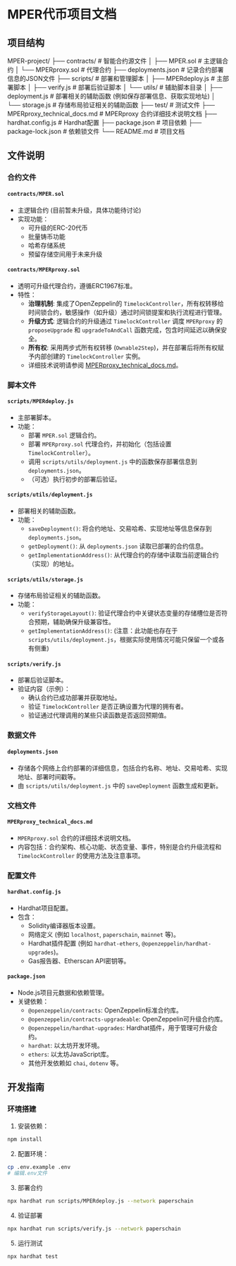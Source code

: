 # MPER代币项目文档

## 项目结构
MPER-project/
├── contracts/ # 智能合约源文件
│  ├── MPER.sol # 主逻辑合约
│  └── MPERproxy.sol # 代理合约
├── deployments.json # 记录合约部署信息的JSON文件
├── scripts/ # 部署和管理脚本
│  ├── MPERdeploy.js # 主部署脚本
│  ├── verify.js     # 部署后验证脚本
│  └── utils/        # 辅助脚本目录
│     ├── deployment.js # 部署相关的辅助函数 (例如保存部署信息、获取实现地址)
│     └── storage.js    # 存储布局验证相关的辅助函数
├── test/ # 测试文件
├── MPERproxy_technical_docs.md # MPERproxy 合约详细技术说明文档
├── hardhat.config.js # Hardhat配置
├── package.json # 项目依赖
├── package-lock.json # 依赖锁文件
└── README.md # 项目文档


## 文件说明

### 合约文件

#### `contracts/MPER.sol`
- 主逻辑合约 (目前暂未升级，具体功能待讨论)
- 实现功能：
  - 可升级的ERC-20代币
  - 批量铸币功能
  - 哈希存储系统
  - 预留存储空间用于未来升级

#### `contracts/MPERproxy.sol`
- 透明可升级代理合约，遵循ERC1967标准。
- 特性：
  - **治理机制**: 集成了OpenZeppelin的 `TimelockController`，所有权转移给时间锁合约，敏感操作（如升级）通过时间锁提案和执行流程进行管理。
  - **升级方式**: 逻辑合约的升级通过 `TimelockController` 调度 `MPERproxy` 的 `proposeUpgrade` 和 `upgradeToAndCall` 函数完成，包含时间延迟以确保安全。
  - **所有权**: 采用两步式所有权转移 (`Ownable2Step`)，并在部署后将所有权赋予内部创建的 `TimelockController` 实例。
  - 详细技术说明请参阅 [MPERproxy_technical_docs.md](./MPERproxy_technical_docs.md)。

### 脚本文件

#### `scripts/MPERdeploy.js`
- 主部署脚本。
- 功能：
  - 部署 `MPER.sol` 逻辑合约。
  - 部署 `MPERproxy.sol` 代理合约，并初始化（包括设置 `TimelockController`）。
  - 调用 `scripts/utils/deployment.js` 中的函数保存部署信息到 `deployments.json`。
  - （可选）执行初步的部署后验证。

#### `scripts/utils/deployment.js`
- 部署相关的辅助函数。
- 功能：
  - `saveDeployment()`: 将合约地址、交易哈希、实现地址等信息保存到 `deployments.json`。
  - `getDeployment()`: 从 `deployments.json` 读取已部署的合约信息。
  - `getImplementationAddress()`: 从代理合约的存储中读取当前逻辑合约（实现）的地址。

#### `scripts/utils/storage.js`
- 存储布局验证相关的辅助函数。
- 功能：
  - `verifyStorageLayout()`: 验证代理合约中关键状态变量的存储槽位是否符合预期，辅助确保升级兼容性。
  - `getImplementationAddress()`: (注意：此功能也存在于 `scripts/utils/deployment.js`，根据实际使用情况可能只保留一个或各有侧重)

#### `scripts/verify.js`
- 部署后验证脚本。
- 验证内容（示例）：
  - 确认合约已成功部署并获取地址。
  - 验证 `TimelockController` 是否正确设置为代理的拥有者。
  - 验证通过代理调用的某些只读函数是否返回预期值。

### 数据文件

#### `deployments.json`
- 存储各个网络上合约部署的详细信息，包括合约名称、地址、交易哈希、实现地址、部署时间戳等。
- 由 `scripts/utils/deployment.js` 中的 `saveDeployment` 函数生成和更新。

### 文档文件

#### `MPERproxy_technical_docs.md`
- `MPERproxy.sol` 合约的详细技术说明文档。
- 内容包括：合约架构、核心功能、状态变量、事件，特别是合约升级流程和 `TimelockController` 的使用方法及注意事项。

### 配置文件

#### `hardhat.config.js`
- Hardhat项目配置。
- 包含：
  - Solidity编译器版本设置。
  - 网络定义 (例如 `localhost`, `paperschain`, `mainnet` 等)。
  - Hardhat插件配置 (例如 `hardhat-ethers`, `@openzeppelin/hardhat-upgrades`)。
  - Gas报告器、Etherscan API密钥等。

#### `package.json`
- Node.js项目元数据和依赖管理。
- 关键依赖：
  - `@openzeppelin/contracts`: OpenZeppelin标准合约库。
  - `@openzeppelin/contracts-upgradeable`: OpenZeppelin可升级合约库。
  - `@openzeppelin/hardhat-upgrades`: Hardhat插件，用于管理可升级合约。
  - `hardhat`: 以太坊开发环境。
  - `ethers`: 以太坊JavaScript库。
  - 其他开发依赖如 `chai`, `dotenv` 等。

## 开发指南

### 环境搭建
1. 安装依赖：
```bash
npm install
```
2. 配置环境：
```bash
cp .env.example .env
# 编辑.env文件
```
3. 部署合约
```bash
npx hardhat run scripts/MPERdeploy.js --network paperschain
```
4. 验证部署
```bash
npx hardhat run scripts/verify.js --network paperschain
```
5. 运行测试
```bash
npx hardhat test
```